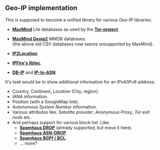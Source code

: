 ## Geo-IP implementation

This is supposed to become a unified *library* for various
Geo-IP libraries:

 * **[MaxMind](http://www.maxmind.com)** Lite databases
   as used by the **[Tor-project](https://gitweb.torproject.org/tor.git/plain/src/config/)**.

 * **[MaxMind Geoip2](http://www.maxmind.com)** MMDB databases.<br>
   (the above old CSV databases now seems unsupported by MaxMind).

 * **[IP2Location](https://github.com/chrislim2888/IP2Location-C-Library)**.

 * **[IPFire's libloc](https://git.ipfire.org/?p=location/libloc.git;a=summary)**.

 * **[DB-IP](https://db-ip.com/db/)** and **[IP-to-ASN](https://db-ip.com/db/download/ip-to-asn-lite/)**


It's task would be to show additional information for an IPv4/IPv6 address:
 * Country, Continent, Location (City, region).
 * IANA information.
 * Position (with a GoogleMap link).
 * *Autonomous System Number* information.
 * Various attributes like: *Satelitte provider*, *Anonymous Proxy*, *Tor exit node* etc.
 * And perhaps support for various block-list. Like:
    * **[Spamhaus DROP](http://www.spamhaus.org/drop/)** (already supported, but move it here).
    * **[Spamhaus ASN-DROP](https://www.spamhaus.org/drop/)**.
    * **[Spamhaus BGPf / BCL](https://www.spamhaus.org/bgpf/)**.
    * ... more?


